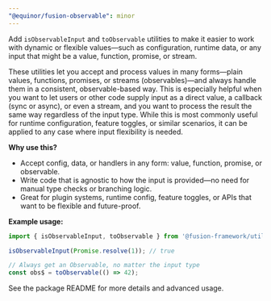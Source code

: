 ```yaml
---
"@equinor/fusion-observable": minor
---
```


Add `isObservableInput` and `toObservable` utilities to make it easier to work with dynamic or flexible values—such as configuration, runtime data, or any input that might be a value, function, promise, or stream.

These utilities let you accept and process values in many forms—plain values, functions, promises, or streams (observables)—and always handle them in a consistent, observable-based way. This is especially helpful when you want to let users or other code supply input as a direct value, a callback (sync or async), or even a stream, and you want to process the result the same way regardless of the input type. While this is most commonly useful for runtime configuration, feature toggles, or similar scenarios, it can be applied to any case where input flexibility is needed.

**Why use this?**
- Accept config, data, or handlers in any form: value, function, promise, or observable.
- Write code that is agnostic to how the input is provided—no need for manual type checks or branching logic.
- Great for plugin systems, runtime config, feature toggles, or APIs that want to be flexible and future-proof.

**Example usage:**
```ts
import { isObservableInput, toObservable } from '@fusion-framework/utils-observable';

isObservableInput(Promise.resolve(1)); // true

// Always get an Observable, no matter the input type
const obs$ = toObservable(() => 42);
```

See the package README for more details and advanced usage.
